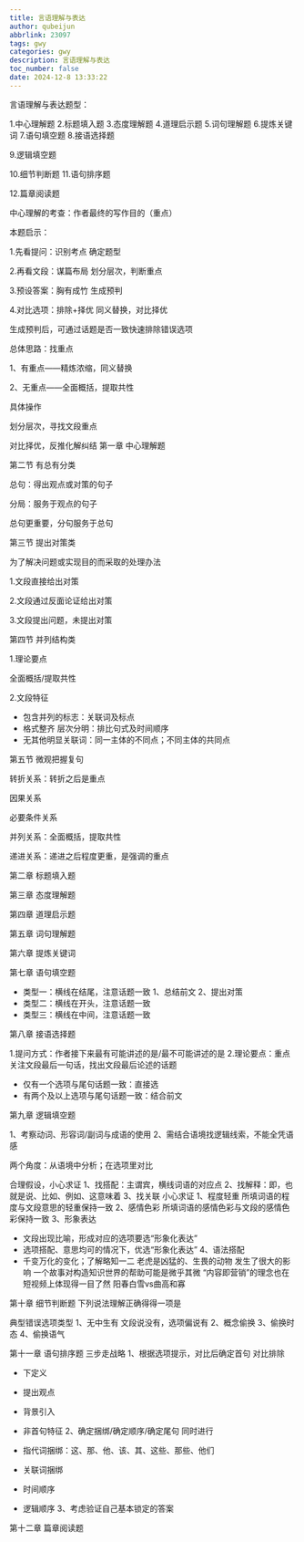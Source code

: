 ```yaml
---
title: 言语理解与表达
author: qubeijun
abbrlink: 23097
tags: gwy
categories: gwy
description: 言语理解与表达
toc_number: false
date: 2024-12-8 13:33:22
---
```


言语理解与表达题型：

1.中心理解题 2.标题填入题 3.态度理解题 4.道理启示题 5.词句理解题 6.提炼关键词 7.语句填空题 8.接语选择题

9.逻辑填空题

10.细节判断题 11.语句排序题 

12.篇章阅读题

中心理解的考查：作者最终的写作目的（重点）

本题启示：

1.先看提问：识别考点 确定题型

2.再看文段：谋篇布局 划分层次，判断重点

3.预设答案：胸有成竹 生成预判

4.对比选项：排除+择优 同义替换，对比择优

生成预判后，可通过话题是否一致快速排除错误选项

总体思路：找重点

1、有重点——精炼浓缩，同义替换

2、无重点——全面概括，提取共性

具体操作

划分层次，寻找文段重点

对比择优，反推化解纠结
第一章 中心理解题

第二节 有总有分类

总句：得出观点或对策的句子

分局：服务于观点的句子

总句更重要，分句服务于总句

第三节 提出对策类

为了解决问题或实现目的而采取的处理办法

1.文段直接给出对策

2.文段通过反面论证给出对策

3.文段提出问题，未提出对策

第四节 并列结构类

1.理论要点

全面概括/提取共性

2.文段特征

- 包含并列的标志：关联词及标点
- 格式整齐 层次分明：排比句式及时间顺序
- 无其他明显关联词：同一主体的不同点；不同主体的共同点

第五节 微观把握复句

转折关系：转折之后是重点

因果关系

必要条件关系

并列关系：全面概括，提取共性

递进关系：递进之后程度更重，是强调的重点

第二章 标题填入题

第三章 态度理解题

第四章 道理启示题

第五章 词句理解题

第六章 提炼关键词

第七章 语句填空题

- 类型一：横线在结尾，注意话题一致
1、总结前文
2、提出对策 
- 类型二：横线在开头，注意话题一致
- 类型三：横线在中间，注意话题一致

第八章 接语选择题

1.提问方式：作者接下来最有可能讲述的是/最不可能讲述的是
2.理论要点：重点关注文段最后一句话，找出文段最后论述的话题 
- 仅有一个选项与尾句话题一致：直接选
- 有两个及以上选项与尾句话题一致：结合前文

第九章 逻辑填空题

1、考察动词、形容词/副词与成语的使用
2、需结合语境找逻辑线索，不能全凭语感

两个角度：从语境中分析；在选项里对比

合理假设，小心求证
1、找搭配：主谓宾，横线词语的对应点
2、找解释：即，也就是说、比如、例如、这意味着
3、找关联
小心求证
1、程度轻重
所填词语的程度与文段意思的轻重保持一致
2、感情色彩
所填词语的感情色彩与文段的感情色彩保持一致
3、形象表达
- 文段出现比喻，形成对应的选项要选“形象化表达”
- 选项搭配、意思均可的情况下，优选“形象化表达”
4、语法搭配
- 千变万化的变化；了解略知一二
老虎是凶猛的、生畏的动物
发生了很大的影响
一个故事对构造知识世界的帮助可能是微乎其微
“内容即营销”的理念也在短视频上体现得一目了然
阳春白雪vs曲高和寡

第十章 细节判断题
下列说法理解正确得得一项是

典型错误选项类型
1、无中生有 文段说没有，选项偏说有
2、概念偷换
3、偷换时态
4、偷换语气

第十一章 语句排序题
三步走战略
1、根据选项提示，对比后确定首句  对比排除
- 下定义
- 提出观点
- 背景引入
- 非首句特征
2、确定捆绑/确定顺序/确定尾句    同时进行
- 指代词捆绑：这、那、他、该、其、这些、那些、他们 
- 关联词捆绑

- 时间顺序
- 逻辑顺序
3、考虑验证自己基本锁定的答案

第十二章 篇章阅读题